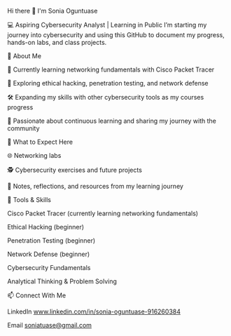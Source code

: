 Hi there 👋 I'm Sonia Oguntuase

💻 Aspiring Cybersecurity Analyst | Learning in Public
I’m starting my journey into cybersecurity and using this GitHub to document my progress, hands-on labs, and class projects.

🔐 About Me

🌱 Currently learning networking fundamentals with Cisco Packet Tracer

📘 Exploring ethical hacking, penetration testing, and network defense

🛠️ Expanding my skills with other cybersecurity tools as my courses progress

🚀 Passionate about continuous learning and sharing my journey with the community

📂 What to Expect Here

🌐 Networking labs 

🕵️ Cybersecurity exercises and future projects

📘 Notes, reflections, and resources from my learning journey

🔧 Tools & Skills

Cisco Packet Tracer (currently learning networking fundamentals)

Ethical Hacking (beginner)

Penetration Testing (beginner)

Network Defense (beginner)

Cybersecurity Fundamentals

Analytical Thinking & Problem Solving

📫 Connect With Me

LinkedIn www.linkedin.com/in/sonia-oguntuase-916260384

Email soniatuase@gmail.com
